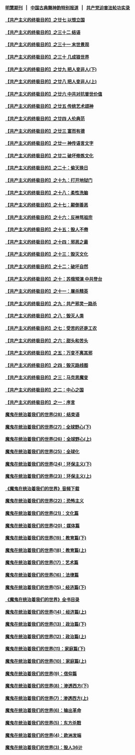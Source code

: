 #### [明慧期刊](https://github.com/gfw-breaker/mh-qikan) &nbsp;&nbsp;|&nbsp;&nbsp; [中国古典舞神韵特别报道](https://github.com/gfw-breaker/mh-news/blob/master/shenyun.md?t=07101535) &nbsp;&nbsp;|&nbsp;&nbsp; [共产党迫害法轮功实录](https://github.com/gfw-breaker/mh-news/blob/master/README.md?t=07101535)  

#### [【共产主义的终极目的】之廿七 以恨立国](../pages/nsc422/n11336944.md?t=07101535) 

#### [【共产主义的终极目的】之三十二 结语](../pages/nsc422/n11360535.md?t=07101535) 

#### [【共产主义的终极目的】之三十一 末世景观](../pages/nsc422/n11351129.md?t=07101535) 

#### [【共产主义的终极目的】之三十 几成狼世界](../pages/nsc422/n11348280.md?t=07101535) 

#### [【共产主义的终极目的】之廿九 把人变非人(下)](../pages/nsc422/n11344140.md?t=07101535) 

#### [【共产主义的终极目的】之廿八 把人变非人(上)](../pages/nsc422/n11340492.md?t=07101535) 

#### [【共产主义的终极目的】之廿六 中共对抗普世价值](../pages/nsc422/n11324785.md?t=07101535) 

#### [【共产主义的终极目的】之廿五 传统艺术颂神](../pages/nsc422/n11296396.md?t=07101535) 

#### [【共产主义的终极目的】之廿四 人伦典范](../pages/nsc422/n11296397.md?t=07101535) 

#### [【共产主义的终极目的】之廿三 富而有德](../pages/nsc422/n11283598.md?t=07101535) 

#### [【共产主义的终极目的】之廿一 神传语言文字](../pages/nsc422/n11263265.md?t=07101535) 

#### [【共产主义的终极目的】之廿二 破坏修炼文化](../pages/nsc422/n11245728.md?t=07101535) 

#### [【共产主义的终极目的】之二十：偷天换日](../pages/nsc422/n11238846.md?t=07101535) 

#### [【共产主义的终极目的】之十九：打开地狱门](../pages/nsc422/n11206376.md?t=07101535) 

#### [【共产主义的终极目的】之十八：柔性洗脑](../pages/nsc422/n11199994.md?t=07101535) 

#### [【共产主义的终极目的】之十七：颠倒善恶](../pages/nsc422/n11179782.md?t=07101535) 

#### [【共产主义的终极目的】之十六：反神骂祖宗](../pages/nsc422/n11166798.md?t=07101535) 

#### [【共产主义的终极目的】之十五：毁人不倦](../pages/nsc422/n11166792.md?t=07101535) 

#### [【共产主义的终极目的】之十四：邪恶之最](../pages/nsc422/n11150249.md?t=07101535) 

#### [【共产主义的终极目的】之十三：毁灭文化](../pages/nsc422/n11135227.md?t=07101535) 

#### [【共产主义的终极目的】之十二：破坏自然](../pages/nsc422/n11135214.md?t=07101535) 

#### [【共产主义的终极目的】之十：苏俄预演 中共登台](../pages/nsc422/n11118424.md?t=07101535) 

#### [【共产主义的终极目的】之十一：屠杀精英](../pages/nsc422/n11118442.md?t=07101535) 

#### [【共产主义的终极目的】之九：共产邪灵一路杀](../pages/nsc422/n11114139.md?t=07101535) 

#### [【共产主义的终极目的】之八：毁灭人类](../pages/nsc422/n11108503.md?t=07101535) 

#### [【共产主义的终极目的】之七：受苦的还是工农](../pages/nsc422/n11101809.md?t=07101535) 

#### [【共产主义的终极目的】之六：甜头和苦头](../pages/nsc422/n11096971.md?t=07101535) 

#### [【共产主义的终极目的】之五：万变不离其邪](../pages/nsc422/n11091285.md?t=07101535) 

#### [【共产主义的终极目的】之四：毁灭路线图](../pages/nsc422/n11086284.md?t=07101535) 

#### [【共产主义的终极目的】之三：马克思魔变](../pages/nsc422/n11061941.md?t=07101535) 

#### [【共产主义的终极目的】之二：中心之国](../pages/nsc422/n11047728.md?t=07101535) 

#### [【共产主义的终极目的】之一：序言](../pages/nsc422/n11086077.md?t=07101535) 

#### [魔鬼在统治着我们的世界(28)：结束语](../pages/nsc422/n10936246.md?t=07101535) 

#### [魔鬼在统治着我们的世界(27)：全球野心(下)](../pages/nsc422/n10928319.md?t=07101535) 

#### [魔鬼在统治着我们的世界(26)：全球野心(上)](../pages/nsc422/n10900318.md?t=07101535) 

#### [魔鬼在统治着我们的世界(25)：全球化](../pages/nsc422/n10788205.md?t=07101535) 

#### [魔鬼在统治着我们的世界(24)：环保主义(下)](../pages/nsc422/n10695307.md?t=07101535) 

#### [魔鬼在统治着我们的世界(23)：环保主义(上)](../pages/nsc422/n10688613.md?t=07101535) 

#### [《魔鬼在统治着我们的世界》音频下载](../pages/nsc422/n10635553.md?t=07101535) 

#### [魔鬼在统治着我们的世界(22)：恐怖主义](../pages/nsc422/n10614727.md?t=07101535) 

#### [魔鬼在统治着我们的世界(21)：文化篇](../pages/nsc422/n10597706.md?t=07101535) 

#### [魔鬼在统治着我们的世界(20)：媒体篇](../pages/nsc422/n10586579.md?t=07101535) 

#### [魔鬼在统治着我们的世界(19)：教育篇(下)](../pages/nsc422/n10564808.md?t=07101535) 

#### [魔鬼在统治着我们的世界(18)：教育篇(上)](../pages/nsc422/n10526970.md?t=07101535) 

#### [魔鬼在统治着我们的世界(17)：艺术篇](../pages/nsc422/n10499093.md?t=07101535) 

#### [魔鬼在统治着我们的世界(16)：法律篇](../pages/nsc422/n10485969.md?t=07101535) 

#### [魔鬼在统治着我们的世界(15)：经济篇(下)](../pages/nsc422/n10469975.md?t=07101535) 

#### [《魔鬼在统治着我们的世界》全书目录](../pages/nsc422/n10464261.md?t=07101535) 

#### [魔鬼在统治着我们的世界(14)：经济篇(上)](../pages/nsc422/n10457370.md?t=07101535) 

#### [魔鬼在统治着我们的世界(13)：政治篇(下)](../pages/nsc422/n10448270.md?t=07101535) 

#### [魔鬼在统治着我们的世界(12)：政治篇(上)](../pages/nsc422/n10444576.md?t=07101535) 

#### [魔鬼在统治着我们的世界(11)：家庭篇(下)](../pages/nsc422/n10440961.md?t=07101535) 

#### [魔鬼在统治着我们的世界(10)：家庭篇(上)](../pages/nsc422/n10435448.md?t=07101535) 

#### [魔鬼在统治着我们的世界(9)：信仰篇](../pages/nsc422/n10432159.md?t=07101535) 

#### [魔鬼在统治着我们的世界(8)：渗透西方(下)](../pages/nsc422/n10429603.md?t=07101535) 

#### [魔鬼在统治着我们的世界(7)：渗透西方(上)](../pages/nsc422/n10426013.md?t=07101535) 

#### [魔鬼在统治着我们的世界(6)：输出革命](../pages/nsc422/n10421536.md?t=07101535) 

#### [魔鬼在统治着我们的世界(5)：东方杀戮](../pages/nsc422/n10417707.md?t=07101535) 

#### [魔鬼在统治着我们的世界(4)：欧洲发端](../pages/nsc422/n10414890.md?t=07101535) 

#### [魔鬼在统治着我们的世界(3)：毁人36计](../pages/nsc422/n10411583.md?t=07101535) 

